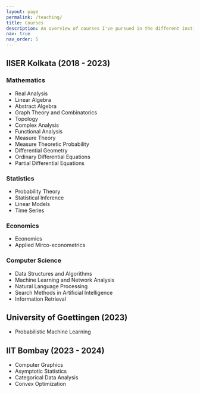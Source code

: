 ```yaml
---
layout: page
permalink: /teaching/
title: Courses
description: An overview of courses I've pursued in the different institutions I have been to.
nav: true
nav_order: 5
---
```


## IISER Kolkata (2018 - 2023)

### Mathematics
- Real Analysis
- Linear Algebra
- Abstract Algebra
- Graph Theory and Combinatorics
- Topology
- Complex Analysis
- Functional Analysis
- Measure Theory
- Measure Theoretic Probability
- Differential Geometry
- Ordinary Differential Equations
- Partial Differential Equations

### Statistics
- Probability Theory
- Statistical Inference
- Linear Models
- Time Series

### Economics
- Economics
- Applied Mirco-econometrics

### Computer Science
- Data Structures and Algorithms
- Machine Learning and Network Analysis
- Natural Language Processing
- Search Methods in Artificial Intelligence
- Information Retrieval

## University of Goettingen (2023)
- Probabilistic Machine Learning

## IIT Bombay (2023 - 2024)
- Computer Graphics
- Asymptotic Statistics
- Categorical Data Analysis
- Convex Optimization